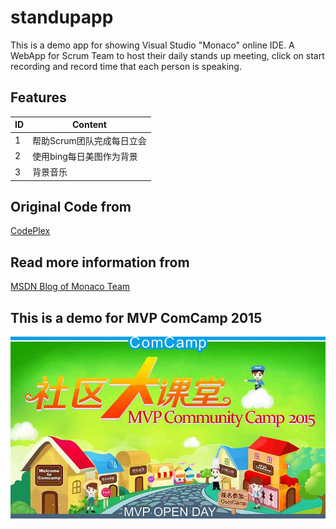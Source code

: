 ﻿# standupapp
This is a demo app for showing Visual Studio "Monaco" online IDE. A WebApp for Scrum Team to host their daily stands up meeting, click on start recording and record time that each person is speaking.
## Features
| ID	| Content |
|-------|---------|
| 1     |  帮助Scrum团队完成每日立会 |
| 2     |  使用bing每日美图作为背景 |
| 3     |  背景音乐 |

## Original Code from 
[CodePlex](https://monacostandup.codeplex.com/)

## Read more information from
[MSDN Blog of Monaco Team](http://blogs.msdn.com/b/monaco/archive/2014/03/27/stand-up-developing-a-node-js-application-using-monaco-part-1.aspx)

## This is a demo for MVP ComCamp 2015
![](mvpopenday.jpg)

